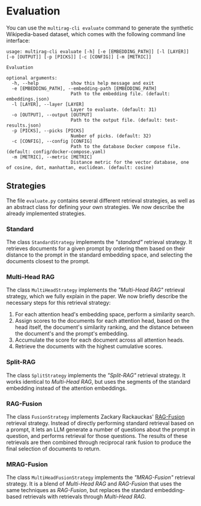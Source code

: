 # Evaluation

You can use the `multirag-cli evaluate` command to generate the synthetic Wikipedia-based dataset, which comes with the following command line interface:
```
usage: multirag-cli evaluate [-h] [-e [EMBEDDING_PATH]] [-l [LAYER]] [-o [OUTPUT]] [-p [PICKS]] [-c [CONFIG]] [-m [METRIC]]

Evaluation

optional arguments:
  -h, --help            show this help message and exit
  -e [EMBEDDING_PATH], --embedding-path [EMBEDDING_PATH]
                        Path to the embedding file. (default: embeddings.json)
  -l [LAYER], --layer [LAYER]
                        Layer to evaluate. (default: 31)
  -o [OUTPUT], --output [OUTPUT]
                        Path to the output file. (default: test-results.json)
  -p [PICKS], --picks [PICKS]
                        Number of picks. (default: 32)
  -c [CONFIG], --config [CONFIG]
                        Path to the database Docker compose file. (default: config/docker-compose.yaml)
  -m [METRIC], --metric [METRIC]
                        Distance metric for the vector database, one of cosine, dot, manhattan, euclidean. (default: cosine)
```


## Strategies
The file `evaluate.py` contains several different retrieval strategies, as well as an abstract class for defining your own strategies. We now describe the already implemented strategies.


### Standard
The class `StandardStrategy` implements the _"standard"_ retrieval strategy. It retrieves documents for a given prompt by ordering them based on their distance to the prompt in the standard embedding space, and selecting the documents closest to the prompt.


### Multi-Head RAG
The class `MultiHeadStrategy` implements the _"Multi-Head RAG"_ retrieval strategy, which we fully explain in the paper. We now briefly describe the necessary steps for this retrieval strategy:
1. For each attention head's embedding space, perform a similarity search.
2. Assign scores to the documents for each attention head, based on the head itself, the document's similarity ranking, and the distance between the document's and the prompt's embedding.
3. Accumulate the score for each document across all attention heads.
4. Retrieve the documents with the highest cumulative scores.


### Split-RAG
The class `SplitStrategy` implements the _"Split-RAG"_ retrieval strategy.
It works identical to _Multi-Head RAG_, but uses the segments of the standard embedding instead of the attention embeddings.


### RAG-Fusion
The class `FusionStrategy` implements Zackary Rackauckas' [RAG-Fusion](https://arxiv.org/abs/2402.03367) retrieval strategy.
Instead of directly performing standard retrieval based on a prompt, it lets an LLM generate a number of questions about the prompt in question, and performs retrieval for those questions.
The results of these retrievals are then combined through reciprocal rank fusion to produce the final selection of documents to return.


### MRAG-Fusion
The class `MultiHeadFusionStrategy` implements the _"MRAG-Fusion"_ retrieval strategy.
It is a blend of _Multi-Head RAG_ and _RAG-Fusion_ that uses the same techniques as _RAG-Fusion_, but replaces the standard embedding-based retrievals with retrievals through _Multi-Head RAG_.
